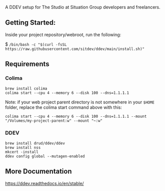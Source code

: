 A DDEV setup for The Studio at Situation Group developers and freelancers.

## Getting Started:

Inside your project repository/webroot, run the following:

$ `/bin/bash -c "$(curl -fsSL https://raw.githubusercontent.com/sitdev/ddev/main/install.sh)"`

## Requirements

### Colima
```
brew install colima
colima start --cpu 4 --memory 6 --disk 100 --dns=1.1.1.1
```

Note: if your web project parent directory is not somewhere in your `$HOME` folder, replace the colima start command above with this:
```
colima start --cpu 4 --memory 6 --disk 100 --dns=1.1.1.1 --mount "/Volumes/my-project-parent:w" --mount "~:w"
```

### DDEV
```
brew install drud/ddev/ddev
brew install nss
mkcert -install
ddev config global --mutagen-enabled
```

## More Documentation
https://ddev.readthedocs.io/en/stable/